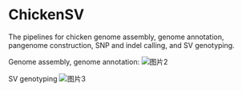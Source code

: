 # ChickenSV
The pipelines for chicken genome assembly, genome annotation, pangenome construction, SNP and indel calling, and SV genotyping.

Genome assembly, genome annotation:
![图片2](https://github.com/PengjuZ/ChickenSV/assets/109416356/38a8e4b2-3f15-4d3f-8caa-2799da06420e)



SV genotyping
![图片3](https://github.com/PengjuZ/ChickenSV/assets/109416356/dab5a548-2dad-4954-a4a1-c267204fe7b9)

